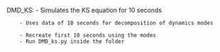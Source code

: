 DMD_KS: - Simulates the KS equation for 10 seconds

        - Uses data of 10 seconds for decomposition of dynamics modes

        - Recreate first 10 seconds using the modes
        - Run DMD_ks.py inside the folder

        
        
